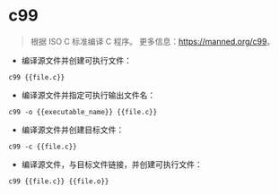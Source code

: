 # c99

> 根据 ISO C 标准编译 C 程序。
> 更多信息：<https://manned.org/c99>。

- 编译源文件并创建可执行文件：

`c99 {{file.c}}`

- 编译源文件并指定可执行输出文件名：

`c99 -o {{executable_name}} {{file.c}}`

- 编译源文件并创建目标文件：

`c99 -c {{file.c}}`

- 编译源文件，与目标文件链接，并创建可执行文件：

`c99 {{file.c}} {{file.o}}`